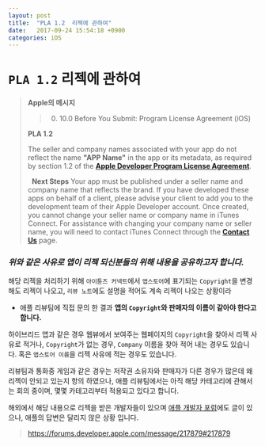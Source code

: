 ```yaml
---
layout: post
title:  "PLA 1.2  리젝에 관하여"
date:   2017-09-24 15:54:18 +0900
categories: iOS
---
```



`PLA 1.2`  리젝에 관하여
==========================



>
>
> **Apple의 메시지**
  >>  0. 10.0 Before You Submit: Program License Agreement (iOS)
>
>
>**PLA 1.2  **
>
  >The seller and company names associated with your app do not reflect the name **"APP Name"** in the app or its metadata, as required by section 1.2 of the **[Apple Developer Program License Agreement](https://developer.apple.com/terms/)**.
>
>
>  **Next Steps**
  >Your app must be published under a seller name and company name that reflects the brand. If you have developed these apps on behalf of a client, please advise your client to add you to the development team of their Apple Developer account.
  >Once created, you cannot change your seller name or company name in iTunes Connect. For  assistance with changing your company name or seller name, you will need to contact iTunes Connect through the **[Contact Us](https://www.apple.com/itunes/go/itunesconnect/contactus)** page.
>



>
### *위와 같은 사유로 앱이 리젝 되신분들의 위해 내용을 공유하고자 합니다.*






  해당 리젝을 처리하기 위해 `아이튠즈 커넥트`에서 `앱스토어`에 표기되는 `Copyright`을 변경해도 리젝이 나오고,  `리뷰 노트`에도 설명을 적어도 계속 리젝이 나오는 상황이라

  * 애플 리뷰팀에 직접 문의 한 결과 **앱의  `Copyright`와 판매자의 이름이 같아야 한다고 합니다.**

 하이브리드 앱과 같은 경우 웹뷰에서 보여주는  웹페이지의 `Copyright`을 찾아서 리젝 사유로 적거나, `Copyright`가 없는 경우,  `Company` 이름을 찾아 적어 내는 경우도 있습니다. 혹은 `앱스토어 이름`을 리젝 사유에 적는 경우도 있습니다.

 리뷰팀과 통화중 게임과 같은 경우는 저작권 소유자와 판매자가 다른 경우가 많은데 왜 리젝이 안되고 있는지 항의 하였으나, 애플 리뷰팀에서는 아직 해당 카테고리에 관해서는 회의 중이며, 몇몇 카테고리부터 적용되고 있다고 합니다.

 해외에서 해당 내용으로 리젝을 받은 개발자들이 있으며 [애플 개발자 포럼](https://forums.developer.apple.com/message/217879#217879)에도 글이 있으나, 애플의 답변은 달리지 않은 상황 입니다.
 > <https://forums.developer.apple.com/message/217879#217879>
